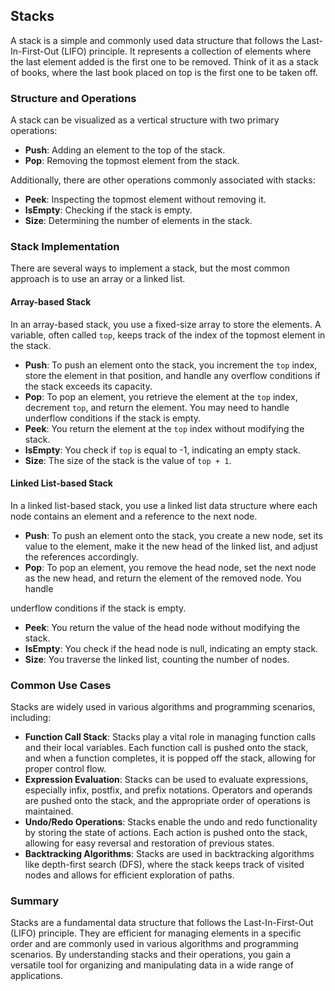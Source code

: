 ## Stacks

A stack is a simple and commonly used data structure that follows the Last-In-First-Out (LIFO) principle. It represents a collection of elements where the last element added is the first one to be removed. Think of it as a stack of books, where the last book placed on top is the first one to be taken off.

### Structure and Operations

A stack can be visualized as a vertical structure with two primary operations:

- **Push**: Adding an element to the top of the stack.
- **Pop**: Removing the topmost element from the stack.

Additionally, there are other operations commonly associated with stacks:

- **Peek**: Inspecting the topmost element without removing it.
- **IsEmpty**: Checking if the stack is empty.
- **Size**: Determining the number of elements in the stack.

### Stack Implementation

There are several ways to implement a stack, but the most common approach is to use an array or a linked list.

#### Array-based Stack

In an array-based stack, you use a fixed-size array to store the elements. A variable, often called `top`, keeps track of the index of the topmost element in the stack.

- **Push**: To push an element onto the stack, you increment the `top` index, store the element in that position, and handle any overflow conditions if the stack exceeds its capacity.
- **Pop**: To pop an element, you retrieve the element at the `top` index, decrement `top`, and return the element. You may need to handle underflow conditions if the stack is empty.
- **Peek**: You return the element at the `top` index without modifying the stack.
- **IsEmpty**: You check if `top` is equal to -1, indicating an empty stack.
- **Size**: The size of the stack is the value of `top + 1`.

#### Linked List-based Stack

In a linked list-based stack, you use a linked list data structure where each node contains an element and a reference to the next node.

- **Push**: To push an element onto the stack, you create a new node, set its value to the element, make it the new head of the linked list, and adjust the references accordingly.
- **Pop**: To pop an element, you remove the head node, set the next node as the new head, and return the element of the removed node. You handle

underflow conditions if the stack is empty.

- **Peek**: You return the value of the head node without modifying the stack.
- **IsEmpty**: You check if the head node is null, indicating an empty stack.
- **Size**: You traverse the linked list, counting the number of nodes.

### Common Use Cases

Stacks are widely used in various algorithms and programming scenarios, including:

- **Function Call Stack**: Stacks play a vital role in managing function calls and their local variables. Each function call is pushed onto the stack, and when a function completes, it is popped off the stack, allowing for proper control flow.
- **Expression Evaluation**: Stacks can be used to evaluate expressions, especially infix, postfix, and prefix notations. Operators and operands are pushed onto the stack, and the appropriate order of operations is maintained.
- **Undo/Redo Operations**: Stacks enable the undo and redo functionality by storing the state of actions. Each action is pushed onto the stack, allowing for easy reversal and restoration of previous states.
- **Backtracking Algorithms**: Stacks are used in backtracking algorithms like depth-first search (DFS), where the stack keeps track of visited nodes and allows for efficient exploration of paths.

### Summary

Stacks are a fundamental data structure that follows the Last-In-First-Out (LIFO) principle. They are efficient for managing elements in a specific order and are commonly used in various algorithms and programming scenarios. By understanding stacks and their operations, you gain a versatile tool for organizing and manipulating data in a wide range of applications.
